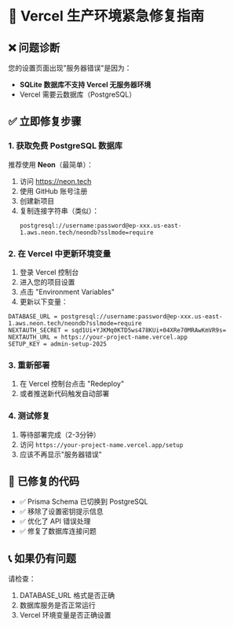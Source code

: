 # 🚨 Vercel 生产环境紧急修复指南

## ❌ 问题诊断
您的设置页面出现"服务器错误"是因为：
- **SQLite 数据库不支持 Vercel 无服务器环境**
- Vercel 需要云数据库（PostgreSQL）

## ✅ 立即修复步骤

### 1. 获取免费 PostgreSQL 数据库
推荐使用 **Neon**（最简单）：
1. 访问 https://neon.tech
2. 使用 GitHub 账号注册
3. 创建新项目
4. 复制连接字符串（类似）：
   ```
   postgresql://username:password@ep-xxx.us-east-1.aws.neon.tech/neondb?sslmode=require
   ```

### 2. 在 Vercel 中更新环境变量
1. 登录 Vercel 控制台
2. 进入您的项目设置
3. 点击 "Environment Variables"
4. 更新以下变量：

```
DATABASE_URL = postgresql://username:password@ep-xxx.us-east-1.aws.neon.tech/neondb?sslmode=require
NEXTAUTH_SECRET = sqd1Ui+YJKMq0KTD5ws478KUi+04XRe70MRAwKmVR9s=
NEXTAUTH_URL = https://your-project-name.vercel.app
SETUP_KEY = admin-setup-2025
```

### 3. 重新部署
1. 在 Vercel 控制台点击 "Redeploy"
2. 或者推送新代码触发自动部署

### 4. 测试修复
1. 等待部署完成（2-3分钟）
2. 访问 `https://your-project-name.vercel.app/setup`
3. 应该不再显示"服务器错误"

## 🔧 已修复的代码
- ✅ Prisma Schema 已切换到 PostgreSQL
- ✅ 移除了设置密钥提示信息
- ✅ 优化了 API 错误处理
- ✅ 修复了数据库连接问题

## 📞 如果仍有问题
请检查：
1. DATABASE_URL 格式是否正确
2. 数据库服务是否正常运行
3. Vercel 环境变量是否正确设置
